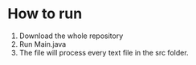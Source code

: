 # How to run
1. Download the whole repository
2. Run Main.java
3. The file will process every text file in the src folder.
